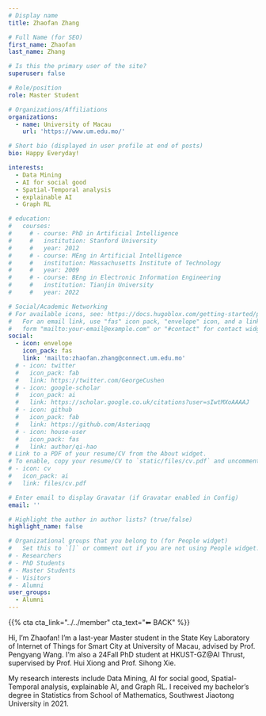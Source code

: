 ```yaml
---
# Display name
title: Zhaofan Zhang

# Full Name (for SEO)
first_name: Zhaofan
last_name: Zhang

# Is this the primary user of the site?
superuser: false

# Role/position
role: Master Student

# Organizations/Affiliations
organizations:
  - name: University of Macau
    url: 'https://www.um.edu.mo/'

# Short bio (displayed in user profile at end of posts)
bio: Happy Everyday!

interests:
  - Data Mining
  - AI for social good
  - Spatial-Temporal analysis
  - explainable AI
  - Graph RL

# education:
#   courses:
#     # - course: PhD in Artificial Intelligence
#     #   institution: Stanford University
#     #   year: 2012
#     # - course: MEng in Artificial Intelligence
#     #   institution: Massachusetts Institute of Technology
#     #   year: 2009
#     # - course: BEng in Electronic Information Engineering
#     #   institution: Tianjin University
#     #   year: 2022

# Social/Academic Networking
# For available icons, see: https://docs.hugoblox.com/getting-started/page-builder/#icons
#   For an email link, use "fas" icon pack, "envelope" icon, and a link in the
#   form "mailto:your-email@example.com" or "#contact" for contact widget.
social:
  - icon: envelope
    icon_pack: fas
    link: 'mailto:zhaofan.zhang@connect.um.edu.mo'
  # - icon: twitter
  #   icon_pack: fab
  #   link: https://twitter.com/GeorgeCushen
  # - icon: google-scholar
  #   icon_pack: ai
  #   link: https://scholar.google.co.uk/citations?user=sIwtMXoAAAAJ
  # - icon: github
  #   icon_pack: fab
  #   link: https://github.com/Asteriaqq
  # - icon: house-user
  #   icon_pack: fas
  #   link: author/qi-hao
# Link to a PDF of your resume/CV from the About widget.
# To enable, copy your resume/CV to `static/files/cv.pdf` and uncomment the lines below.
# - icon: cv
#   icon_pack: ai
#   link: files/cv.pdf

# Enter email to display Gravatar (if Gravatar enabled in Config)
email: ''

# Highlight the author in author lists? (true/false)
highlight_name: false

# Organizational groups that you belong to (for People widget)
#   Set this to `[]` or comment out if you are not using People widget.
# - Researchers
# - PhD Students
# - Master Students
# - Visitors
# - Alumni
user_groups:
  - Alumni
---
```


{{% cta cta_link="../../member" cta_text="⬅ BACK" %}}

Hi, I’m Zhaofan! I’m a last-year Master student in the State Key Laboratory of Internet of Things for Smart City at University of Macau, advised by Prof. Pengyang Wang. I’m also a 24Fall PhD student at HKUST-GZ@AI Thrust, supervised by Prof. Hui Xiong and Prof. Sihong Xie. 

My research interests include Data Mining, AI for social good, Spatial-Temporal analysis, explainable AI, and Graph RL. I received my bachelor’s degree in Statistics from School of Mathematics, Southwest Jiaotong University in 2021.
